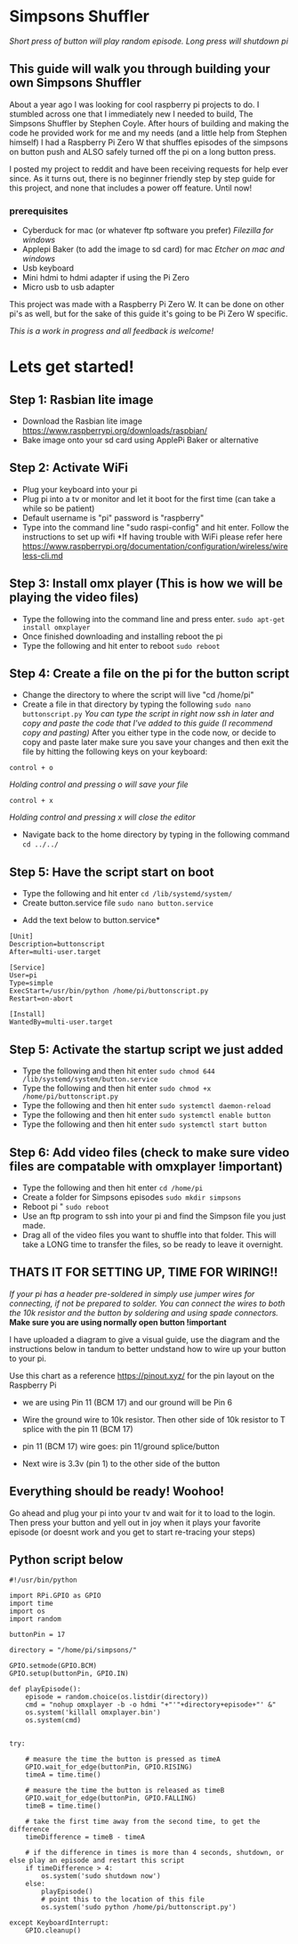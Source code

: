 # Simpsons Shuffler 
*Short press of button will play random episode. Long press will shutdown pi*

## This guide will walk you through building your own Simpsons Shuffler

About a year ago I was looking for cool raspberry pi projects to do. I stumbled across one that I immediately new 
I needed to build, The Simpsons Shuffler by Stephen Coyle. After hours of building and making the code he provided work for 
me and my needs (and a little help from Stephen himself) I had a Raspberry Pi Zero W that shuffles episodes of the simpsons on button push and ALSO safely turned off the pi on a long button press. 

I posted my project to reddit and have been receiving requests for help ever since. As it turns out, there is no beginner friendly step by step guide for this project, and none that includes a power off feature. Until now!



### prerequisites
  - Cyberduck for mac (or whatever ftp software you prefer)
    *Filezilla for windows*
  - Applepi Baker (to add the image to sd card) for mac
    *Etcher on mac and windows*
  - Usb keyboard
  - Mini hdmi to hdmi adapter if using the Pi Zero
  - Micro usb to usb adapter

This project was made with a Raspberry Pi Zero W. It can be done on other pi's as well, but for the sake of this guide it's going to be Pi Zero W specific.


*This is a work in progress and all feedback is welcome!*

# Lets get started!

## Step 1: Rasbian lite image
  - Download the Rasbian lite image https://www.raspberrypi.org/downloads/raspbian/
  - Bake image onto your sd card using ApplePi Baker or alternative  
  
## Step 2: Activate WiFi
  - Plug your keyboard into your pi
  - Plug pi into a tv or monitor and let it boot for the first time (can take a while so be patient)
  - Default username is "pi" password is "raspberry"
  - Type into the command line "sudo raspi-config" and hit enter. Follow the instructions to set up wifi
    *If having trouble with WiFi please refer here https://www.raspberrypi.org/documentation/configuration/wireless/wireless-cli.md

## Step 3: Install omx player (This is how we will be playing the video files)
  - Type the following into the command line and press enter.
  ```sudo apt-get install omxplayer ```
  - Once finished downloading and installing reboot the pi
  -  Type the following and hit enter to reboot
  ```sudo reboot``` 
  
## Step 4: Create a file on the pi for the button script
  - Change the directory to where the script will live "cd /home/pi"
  - Create a file in that directory by typing the following
  ``` sudo nano buttonscript.py ```
  *You can type the script in right now ssh in later and copy and paste the code that I've added to this guide (I recommend copy and pasting)*
  After you either type in the code now, or decide to copy and paste later make sure you save your changes and then exit the file by hitting the following keys on your keyboard:
  ``` 
  control + o 
  ```
  *Holding control and pressing o will save your file*
  ```
  control + x
  ``` 
  *Holding control and pressing x will close the editor*
  
  - Navigate back to the home directory by typing in the following command
  ``` cd ../../ ```

## Step 5: Have the script start on boot
  - Type the following and hit enter
  ``` cd /lib/systemd/system/ ```
  - Create button.service file 
  ```sudo nano button.service```
  * Add the text below to button.service*
```
[Unit]
Description=buttonscript
After=multi-user.target

[Service]
User=pi
Type=simple
ExecStart=/usr/bin/python /home/pi/buttonscript.py
Restart=on-abort

[Install]
WantedBy=multi-user.target
```

## Step 5: Activate the startup script we just added
  - Type the following and then hit enter
  ``` sudo chmod 644 /lib/systemd/system/button.service ``` 
  - Type the following and then hit enter
  ``` sudo chmod +x /home/pi/buttonscript.py ```
  - Type the following and then hit enter
  ``` sudo systemctl daemon-reload ```
  - Type the following and then hit enter
  ``` sudo systemctl enable button ```
  - Type the following and then hit enter
  ``` sudo systemctl start button ```
  
## Step 6: Add video files (check to make sure video files are compatable with omxplayer !important)
  - Type the following and then hit enter
  ``` cd /home/pi ``` 
  - Create a folder for Simpsons episodes
  ``` sudo mkdir simpsons ```
  - Reboot pi "
  ``` sudo reboot ```
  - Use an ftp program to ssh into your pi and find the Simpson file you just made.
  - Drag all of the video files you want to shuffle into that folder. This will take a LONG time to transfer the files, so be ready to leave it overnight.

## THATS IT FOR SETTING UP, TIME FOR WIRING!!
  *If your pi has a header pre-soldered in simply use jumper wires for connecting, if not be prepared to solder.* 
  *You can connect the wires to both the 10k resistor and the button by soldering and using spade connectors.*
  **Make sure you are using normally open button !important**

I have uploaded a diagram to give a visual guide, use the diagram and the instructions below in tandum to better undstand how to wire up your button to your pi. 

Use this chart as a reference https://pinout.xyz/ for the pin layout on the Raspberry Pi

- we are using Pin 11 (BCM 17) and our ground will be Pin 6

- Wire the ground wire to 10k resistor. Then other side of 10k resistor to T splice with the pin 11 (BCM 17)

- pin 11 (BCM 17) wire goes: pin 11/ground splice/button

- Next wire is 3.3v (pin 1) to the other side of the button

## Everything should be ready! Woohoo!
Go ahead and plug your pi into your tv and wait for it to load to the login. Then press your button and yell out in joy when it plays your favorite episode (or doesnt work and you get to start re-tracing your steps)

## Python script below 

```
#!/usr/bin/python

import RPi.GPIO as GPIO
import time
import os
import random

buttonPin = 17 

directory = "/home/pi/simpsons/"

GPIO.setmode(GPIO.BCM)
GPIO.setup(buttonPin, GPIO.IN)

def playEpisode():
	episode = random.choice(os.listdir(directory))
	cmd = "nohup omxplayer -b -o hdmi "+"'"+directory+episode+"' &"
	os.system('killall omxplayer.bin')
	os.system(cmd)


try:

    # measure the time the button is pressed as timeA
    GPIO.wait_for_edge(buttonPin, GPIO.RISING)
    timeA = time.time()

    # measure the time the button is released as timeB
    GPIO.wait_for_edge(buttonPin, GPIO.FALLING)
    timeB = time.time()

    # take the first time away from the second time, to get the difference
    timeDifference = timeB - timeA

    # if the difference in times is more than 4 seconds, shutdown, or else play an episode and restart this script
    if timeDifference > 4:
        os.system('sudo shutdown now')
    else:
        playEpisode()
        # point this to the location of this file
        os.system('sudo python /home/pi/buttonscript.py')

except KeyboardInterrupt:  
    GPIO.cleanup() 
```
